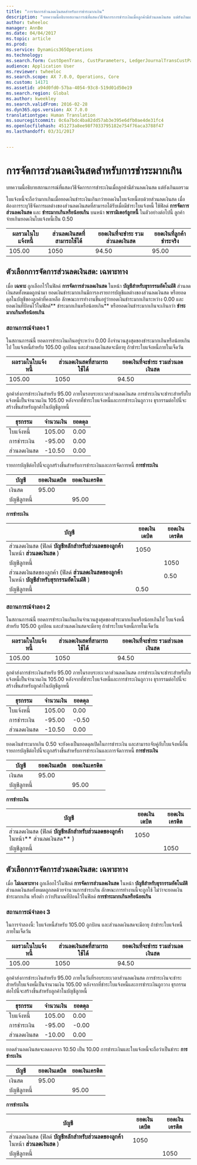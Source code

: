 ```yaml
---
title: "การจัดการส่วนลดเงินสดสำหรับการชำระมากเกิน"
description: "บทความนี้อธิบายสถานการณ์ที่แสดงวิธีจัดการการชำระเงินเมื่อลูกค้ามีส่วนลดเงินสด แต่ยังเกินผลรวม"
author: twheeloc
manager: AnnBe
ms.date: 04/04/2017
ms.topic: article
ms.prod: 
ms.service: Dynamics365Operations
ms.technology: 
ms.search.form: CustOpenTrans, CustParameters, LedgerJournalTransCustPaym, LedgerJournalTransVendPaym, VendOpenTrans, VendParameters
audience: Application User
ms.reviewer: twheeloc
ms.search.scope: AX 7.0.0, Operations, Core
ms.custom: 14171
ms.assetid: a94d0fd0-57ba-4054-93c8-519d01d50e19
ms.search.region: Global
ms.author: kweekley
ms.search.validFrom: 2016-02-28
ms.dyn365.ops.version: AX 7.0.0
translationtype: Human Translation
ms.sourcegitcommit: 0c6a7bdc4ba82dd57ab3e395e6dfb0ae4de31fc4
ms.openlocfilehash: 451273a8ee98f7033795182e754f76aca3788f47
ms.lasthandoff: 03/31/2017


---
```


# <a name="handling-cash-discounts-for-overpayments"></a>การจัดการส่วนลดเงินสดสำหรับการชำระมากเกิน

บทความนี้อธิบายสถานการณ์ที่แสดงวิธีจัดการการชำระเงินเมื่อลูกค้ามีส่วนลดเงินสด แต่ยังเกินผลรวม 

ใบแจ้งหนี้จะถือว่ามากเกินเมื่อยอดเงินชำระเงินเกินกว่ายอดเงินใบแจ้งหนี้ลบด้วยส่วนลดเงินสด เมื่อต้องการระบุวิธีจัดการผลต่างของส่วนลดเงินสดที่สามารถได้รับเมื่อมีชำระใบแจ้งหนี้ ใช้ฟิลด์ **การจัดการส่วนลดเงินสด** และ **ชำระมากเกินหรือน้อยเกิน** บนหน้า **พารามิเตอร์ลูกหนี้** ในตัวอย่างต่อไปนี้ ลูกค้าจ่ายเกินยอดเงินใบแจ้งหนี้เป็น 0.50

| ผลรวมในใบแจ้งหนี้ | ส่วนลดเงินสดที่สามารถใช้ได้ | ยอดเงินที่จะชำระ รวมส่วนลดเงินสด | ยอดเงินที่ลูกค้าชำระจริง |
|---------------|-------------------------|-----------------------------------------------------|-----------------------------------|
| 105.00        | 1050                   | 94.50                                               | 95.00                             |

## <a name="cash-discount-administration--specific"></a>ตัวเลือกการจัดการส่วนลดเงินสด: เฉพาะทาง
เมื่อ **เฉพาะ** ถูกเลือกไว้ในฟิลด์ **การจัดการส่วนลดเงินสด** ในหน้า **บัญชีสำหรับธุรกรรมอัตโนมัติ** ส่วนลดเงินสดทั้งหมดถูกนำมา ยอดเงินชำระมากเกินมีการลงรายการบัญชีผลต่างของส่วนลดเงินสด หรือยอดดุลในบัญชีของลูกค้าที่คงเหลือ ลักษณะการทำงานขึ้นอยู่ว่ายอดเงินชำระมากเกินระหว่าง 0.00 และยอดเงินที่ป้อนไว้ในฟิลด์** ชำระมากเกินหรือน้อยเกิน** หรือยอดเงินชำระมากเกินจะเกินกว่า **ชำระมากเกินหรือน้อยเกิน**

### <a name="scenario-1"></a>สถานการณ์จำลอง 1

ในสถานการณ์นี้ ยอดการชำระเงินเกินอยู่ระหว่าง 0.00 ถึงจำนวนสูงสุดของชำระมากเกินหรือน้อยเกินไป ใบแจ้งหนี้สำหรับ 105.00 ถูกป้อน และส่วนลดเงินสดจะมีอายุ ถ้าชำระใบแจ้งหนี้ภายในเจ็ดวัน

| ผลรวมในใบแจ้งหนี้ | ส่วนลดเงินสดที่สามารถใช้ได้ | ยอดเงินที่จะชำระ รวมส่วนลดเงินสด |
|---------------|-------------------------|-----------------------------------------------------|
| 105.00        | 1050                   | 94.50                                               |

ลูกค้าส่งการชำระเงินสำหรับ 95.00 ภายในรอบระยะเวลาส่วนลดเงินสด การชำระเงินจะชำระสำหรับใบแจ้งหนี้เป็นจำนวนเงิน 105.00 หลังจากที่ชำระใบแจ้งหนี้และการชำระเงินถูกวาง ธุรกรรมต่อไปนี้จะสร้างขึ้นสำหรับลูกค้าในบัญชีลูกหนี้

| ธุรกรรม   | จำนวนเงิน | ยอดดุล |
|---------------|--------|---------|
| ใบแจ้งหนี้       | 105.00 | 0.00    |
| การชำระเงิน       | -95.00 | 0.00    |
| ส่วนลดเงินสด | -10.50 | 0.00    |

รายการบัญชีต่อไปนี้จะถูกสร้างขึ้นสำหรับการชำระเงินและการจัดการหนี้ **การชำระเงิน**

| บัญชี             | ยอดเงินเดบิต | ยอดเงินเครดิต |
|---------------------|--------------|---------------|
| เงินสด                | 95.00        |               |
| บัญชีลูกหนี้ |              | 95.00         |

**การชำระเงิน**

| บัญชี                                                                                                          | ยอดเงินเดบิต | ยอดเงินเครดิต |
|------------------------------------------------------------------------------------------------------------------|--------------|---------------|
| ส่วนลดเงินสด (ฟิลด์ **บัญชีหลักสำหรับส่วนลดของลูกค้า** ในหน้า **ส่วนลดเงินสด** )                 | 1050        |               |
| บัญชีลูกหนี้                                                                                              |              | 1050         |
| ส่วนลดเงินสดของลูกค้า (ฟิลด์ **ส่วนลดเงินสดของลูกค้า** ในหน้า **บัญชีสำหรับธุรกรรมอัตโนมัติ** ) |              | 0.50          |
| บัญชีลูกหนี้                                                                                              | 0.50         |               |

### <a name="scenario-2"></a>สถานการณ์จำลอง 2

ในสถานการณ์นี้ ยอดการชำระเงินเกินเกินจำนวนสูงสุดของชำระมากเกินหรือน้อยเกินไป ใบแจ้งหนี้สำหรับ 105.00 ถูกป้อน และส่วนลดเงินสดจะมีอายุ ถ้าชำระใบแจ้งหนี้ภายในเจ็ดวัน

| ผลรวมในใบแจ้งหนี้ | ส่วนลดเงินสดที่สามารถใช้ได้ | ยอดเงินที่จะชำระ รวมส่วนลดเงินสด |
|---------------|-------------------------|-----------------------------------------------------|
| 105.00        | 1050                   | 94.50                                               |

ลูกค้าส่งการชำระเงินสำหรับ 95.00 ภายในรอบระยะเวลาส่วนลดเงินสด การชำระเงินจะชำระสำหรับใบแจ้งหนี้เป็นจำนวนเงิน 105.00 หลังจากที่ชำระใบแจ้งหนี้และการชำระเงินถูกวาง ธุรกรรมต่อไปนี้จะสร้างขึ้นสำหรับลูกค้าในบัญชีลูกหนี้

| ธุรกรรม   | จำนวนเงิน | ยอดดุล |
|---------------|--------|---------|
| ใบแจ้งหนี้       | 105.00 | 0.00    |
| การชำระเงิน       | -95.00 | -0.50   |
| ส่วนลดเงินสด | -10.50 | 0.00    |

ยอดเงินชำระมากเกิน 0.50 จะยังคงเป็นยอดดุลเปิดในการชำระเงิน และสามารถจับคู่กับใบแจ้งหนี้อื่น รายการบัญชีต่อไปนี้จะถูกสร้างขึ้นสำหรับการชำระเงินและการจัดการหนี้ **การชำระเงิน**

| บัญชี             | ยอดเงินเดบิต | ยอดเงินเครดิต |
|---------------------|--------------|---------------|
| เงินสด                | 95.00        |               |
| บัญชีลูกหนี้ |              | 95.00         |

**การชำระเงิน**

| บัญชี                                                                                          | ยอดเงินเดบิต | ยอดเงินเครดิต |
|--------------------------------------------------------------------------------------------------|--------------|---------------|
| ส่วนลดเงินสด (ฟิลด์ **บัญชีหลักสำหรับส่วนลดของลูกค้า** ในหน้า** ส่วนลดเงินสด** ) | 1050        |               |
| บัญชีลูกหนี้                                                                              |              | 1050         |

## <a name="cash-discount-administration--unspecific"></a>ตัวเลือกการจัดการส่วนลดเงินสด: เฉพาะทาง
เมื่อ **ไม่เฉพาะทาง** ถูกเลือกไว้ในฟิลด์ **การจัดการส่วนลดเงินสด** ในหน้า **บัญชีสำหรับธุรกรรมอัตโนมัติ** ส่วนลดเงินสดทั้งหมดถูกลดด้วยจำนวนการชำระเกิน ลักษณะการทำงานนี้จะถูกใช้ ไม่ว่าจะยอดเงินชำระมากเกิน หรือต่ำ กว่าปริมาณที่ป้อนไว้ในฟิลด์ **การชำระมากเกินหรือน้อยเกิน**

### <a name="scenario-3"></a>สถานการณ์จำลอง 3

ในการจำลองนี้: ใบแจ้งหนี้สำหรับ 105.00 ถูกป้อน และส่วนลดเงินสดจะมีอายุ ถ้าชำระใบแจ้งหนี้ภายในเจ็ดวัน

| ผลรวมในใบแจ้งหนี้ | ส่วนลดเงินสดที่สามารถใช้ได้ | ยอดเงินที่จะชำระ รวมส่วนลดเงินสด |
|---------------|-------------------------|-----------------------------------------------------|
| 105.00        | 1050                   | 94.50                                               |

ลูกค้าส่งการชำระเงินสำหรับ 95.00 ภายในวันที่รอบระยะเวลาส่วนลดเงินสด การชำระเงินจะชำระสำหรับใบแจ้งหนี้เป็นจำนวนเงิน 105.00 หลังจากที่ชำระใบแจ้งหนี้และการชำระเงินถูกวาง ธุรกรรมต่อไปนี้จะสร้างขึ้นสำหรับลูกค้าในบัญชีลูกหนี้

| ธุรกรรม   | จำนวนเงิน | ยอดดุล |
|---------------|--------|---------|
| ใบแจ้งหนี้       | 105.00 | 0.00    |
| การชำระเงิน       | -95.00 | -0.00   |
| ส่วนลดเงินสด | -10.00 | 0.00    |

ยอดส่วนลดเงินสดจะลดลงจาก 10.50 เป็น 10.00 การชำระเงินและใบแจ้งหนี้จะถือว่าเป็นชำระ **การชำระเงิน**

| บัญชี             | ยอดเงินเดบิต | ยอดเงินเครดิต |
|---------------------|--------------|---------------|
| เงินสด                | 95.00        |               |
| บัญชีลูกหนี้ |              | 95.00         |

**การชำระเงิน**

| บัญชี                                                                                          | ยอดเงินเดบิต | ยอดเงินเครดิต |
|--------------------------------------------------------------------------------------------------|--------------|---------------|
| ส่วนลดเงินสด (ฟิลด์ **บัญชีหลักสำหรับส่วนลดของลูกค้า** ในหน้า **ส่วนลดเงินสด** ) | 1050        |               |
| บัญชีลูกหนี้                                                                              |              | 1050         |




